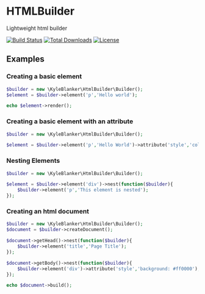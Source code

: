 # HTMLBuilder
Lightweight html builder

[![Build Status](https://travis-ci.org/kyleblanker/html-builder.svg)](https://travis-ci.org/kyleblanker/html-builder) [![Total Downloads](https://poser.pugx.org/kyleblanker/html-builder/downloads)](https://packagist.org/packages/kyleblanker/html-builder) [![License](https://poser.pugx.org/kyleblanker/html-builder/license)](https://packagist.org/packages/kyleblanker/html-builder)

## Examples

### Creating a basic element
```PHP
$builder = new \KyleBlanker\HtmlBuilder\Builder();
$element = $builder->element('p','Hello world');

echo $element->render();
```

### Creating a basic element with an attribute
```PHP
$builder = new \KyleBlanker\HtmlBuilder\Builder();

$element = $builder->element('p','Hello World')->attribute('style','color: #ff0000');
```

### Nesting Elements
```PHP
$builder = new \KyleBlanker\HtmlBuilder\Builder();

$element = $builder->element('div')->nest(function($builder){
    $builder->element('p','This element is nested');
});
```

### Creating an html document
```PHP
$builder = new \KyleBlanker\HtmlBuilder\Builder();
$document = $builder->createDocument();

$document->getHead()->nest(function($builder){
    $builder->element('title','Page Title');
});

$document->getBody()->nest(function($builder){
    $builder->element('div')->attribute('style','background: #ff0000');
});

echo $document->build();
```
